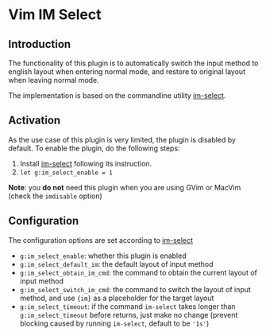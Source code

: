 # Vim IM Select

## Introduction

The functionality of this plugin is to automatically switch the input method to
english layout when entering normal mode, and restore to original layout when
leaving normal mode.

The implementation is based on the commandline utility [im-select][].

## Activation
As the use case of this plugin is very limited, the plugin is disabled by
default. To enable the plugin, do the following steps:

1. Install [im-select][] following its instruction.
2. `let g:im_select_enable = 1`

**Note**: you **do not** need this plugin when you are using GVim or MacVim
(check the `imdisable` option)

## Configuration

The configuration options are set according to [im-select][]

* `g:im_select_enable`: whether this plugin is enabled
* `g:im_select_default_im`: the default layout of input method
* `g:im_select_obtain_im_cmd`: the command to obtain the current layout of
  input method
* `g:im_select_switch_im_cmd`: the command to switch the layout of input
  method, and use `{im}` as a placeholder for the target layout
* `g:im_select_timeout`: if the command `im-select` takes longer than
  `g:im_select_timeout` before returns, just make no change (prevent blocking
  caused by running `im-select`, default to be `'1s'`)

<!-- Links {{{-->
[im-select]: https://github.com/daipeihust/im-select
<!-- }}} -->

<!-- vim:set fdm=marker:-->

